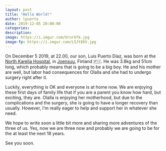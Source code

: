 ```yaml
---
layout: post
title: "Hello World!"
author: lpuerto
date: 2019-12-05 20:00:00
categories:
description: 
image: https://i.imgur.com/UrurU7k.jpg
image-fp: https://i.imgur.com/LSJtEKV.jpg
---
```


On December 5 2019, at 22.00, our son, Luis Puerto Díaz, was born at the [North Karelia Hospital][1], in [Joensuu][2], Finland :finland:. He was 3.8kg and 51cm long, which probably means that is going to be a big boy. He and his mother are well, but labor had consequences for Olalla and she had to undergo surgery right after it. 

Luckily, everything is OK and everyone is at home now. We are enjoying these first days of family life that if you are a parent you know how hard, but exciting, they are. Olalla is enjoying her motherhood, but due to the complications and the surgery, she is going to have a longer recovery than usually. However, I'm really eager to help and support her in whatever she need. 

We hope to write soon a little bit more and sharing more adventures of the three of us. Yes, now we are three now and probably we are going to be for the at least the next 18 years. 

See you soon. 


[1]: https://goo.gl/maps/SHP23uxxpBod48Gt6
[2]: https://en.wikipedia.org/wiki/Joensuu
